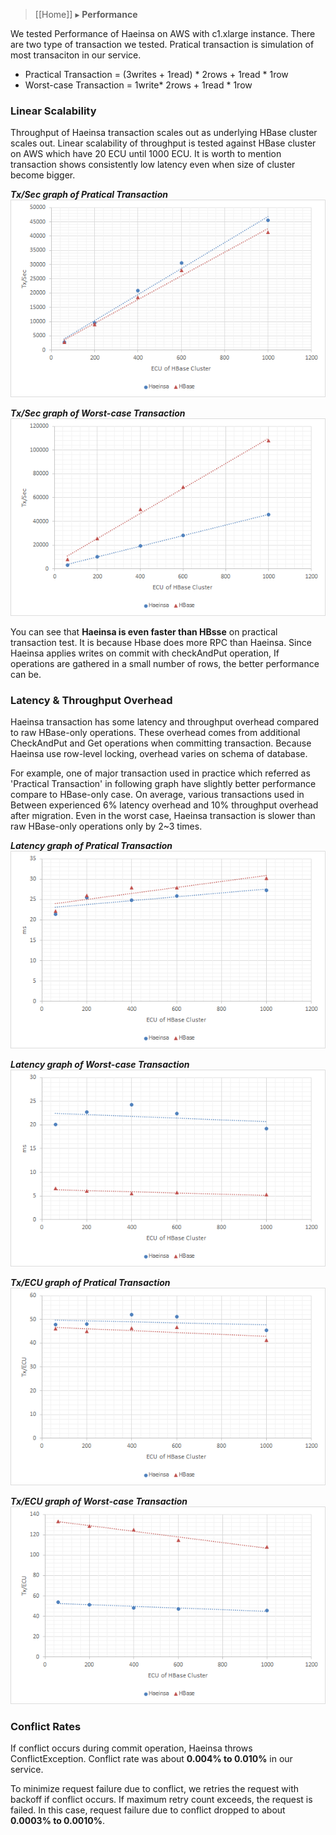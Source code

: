 > [[Home]] ▸ **Performance**

We tested Performance of Haeinsa on AWS with c1.xlarge instance.
There are two type of transaction we tested.
Pratical transaction is simulation of most transaciton in our service.

- Practical Transaction = (3writes + 1read) * 2rows + 1read * 1row
- Worst-case Transaction = 1write* 2rows + 1read * 1row

### Linear Scalability

Throughput of Haeinsa transaction scales out as underlying HBase cluster scales out.
Linear scalability of throughput is tested against HBase cluster on AWS which have 20 ECU until 1000 ECU.
It is worth to mention transaction shows consistently low latency even when size of cluster become bigger.

***Tx/Sec graph of Pratical Transaction***
![](images/haeinsa_performance_graph_practical_linearscalability.png)

***Tx/Sec graph of Worst-case Transaction***
![](images/haeinsa_performance_graph_worst_linearscalability.png)

You can see that **Haeinsa is even faster than HBsse** on practical transaction test.
It is because Hbase does more RPC than Haeinsa.
Since Haeinsa applies writes on commit with checkAndPut operation,
If operations are gathered in a small number of rows, the better performance can be.


### Latency & Throughput Overhead

Haeinsa transaction has some latency and throughput overhead compared to raw HBase-only operations.
These overhead comes from additional CheckAndPut and Get operations when committing transaction.
Because Haeinsa use row-level locking, overhead varies on schema of database.

For example, one of major transaction used in practice
which referred as 'Practical Transaction' in following graph have slightly better performance compare to HBase-only case.
On average, various transactions used in Between experienced 6% latency overhead and 10% throughput overhead after migration.
Even in the worst case, Haeinsa transaction is slower than raw HBase-only operations only by 2~3 times.

***Latency graph of Pratical Transaction***
![](images/haeinsa_performance_graph_practical_latency.png)

***Latency graph of Worst-case Transaction***
![](images/haeinsa_performance_graph_worst_latency.png)

***Tx/ECU graph of Pratical Transaction***
![](images/haeinsa_performance_graph_practical_throughput.png)

***Tx/ECU graph of Worst-case Transaction***
![](images/haeinsa_performance_graph_worst_throughput.png)

### Conflict Rates

If conflict occurs during commit operation, Haeinsa throws ConflictException.
Conflict rate was about **0.004% to 0.010%** in our service.

To minimize request failure due to conflict, we retries the request with backoff if conflict occurs.
If maximum retry count exceeds, the request is failed.
In this case, request failure due to conflict dropped to about **0.0003% to 0.0010%**.

